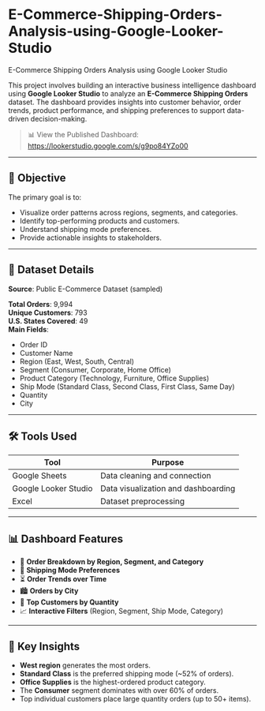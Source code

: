 # E-Commerce-Shipping-Orders-Analysis-using-Google-Looker-Studio
E-Commerce Shipping Orders Analysis using Google Looker Studio

This project involves building an interactive business intelligence dashboard using **Google Looker Studio** to analyze an **E-Commerce Shipping Orders** dataset. The dashboard provides insights into customer behavior, order trends, product performance, and shipping preferences to support data-driven decision-making.

> 📊 View the Published Dashboard: https://lookerstudio.google.com/s/g9po84YZo00

---

## 🎯 Objective

The primary goal is to:
- Visualize order patterns across regions, segments, and categories.
- Identify top-performing products and customers.
- Understand shipping mode preferences.
- Provide actionable insights to stakeholders.

---

## 📁 Dataset Details

**Source**: Public E-Commerce Dataset (sampled)

**Total Orders**: 9,994  
**Unique Customers**: 793  
**U.S. States Covered**: 49  
**Main Fields**:
- Order ID
- Customer Name
- Region (East, West, South, Central)
- Segment (Consumer, Corporate, Home Office)
- Product Category (Technology, Furniture, Office Supplies)
- Ship Mode (Standard Class, Second Class, First Class, Same Day)
- Quantity
- City

---

## 🛠️ Tools Used

| Tool            | Purpose                        |
|-----------------|--------------------------------|
| Google Sheets   | Data cleaning and connection   |
| Google Looker Studio | Data visualization and dashboarding |
| Excel           | Dataset preprocessing          |

---

## 📊 Dashboard Features

- 📍 **Order Breakdown by Region, Segment, and Category**
- 🚚 **Shipping Mode Preferences**
- ⏳ **Order Trends over Time**
- 🏙️ **Orders by City**
- 👥 **Top Customers by Quantity**
- 📈 **Interactive Filters** (Region, Segment, Ship Mode, Category)

---

## 🔑 Key Insights

- **West region** generates the most orders.
- **Standard Class** is the preferred shipping mode (~52% of orders).
- **Office Supplies** is the highest-ordered product category.
- The **Consumer** segment dominates with over 60% of orders.
- Top individual customers place large quantity orders (up to 50+ items).